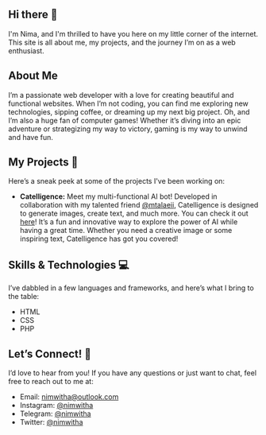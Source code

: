 ## Hi there 👋

I'm Nima, and I'm thrilled to have you here on my little corner of the internet. This site is all about me, my projects, and the journey I’m on as a web enthusiast.

## About Me

I’m a passionate web developer with a love for creating beautiful and functional websites. When I’m not coding, you can find me exploring new technologies, sipping coffee, or dreaming up my next big project. Oh, and I’m also a huge fan of computer games! Whether it’s diving into an epic adventure or strategizing my way to victory, gaming is my way to unwind and have fun.

## My Projects 🚀

Here’s a sneak peek at some of the projects I've been working on:

- **Catelligence:** Meet my multi-functional AI bot! Developed in collaboration with my talented friend [@mtalaeii](https://github.com/mtalaeii), Catelligence is designed to generate images, create text, and much more. You can check it out [here](https://t.me/CatelligenceBot)! It’s a fun and innovative way to explore the power of AI while having a great time. Whether you need a creative image or some inspiring text, Catelligence has got you covered!

## Skills & Technologies 💻

I’ve dabbled in a few languages and frameworks, and here’s what I bring to the table:

- HTML
- CSS
- PHP

## Let’s Connect! 🤝

I’d love to hear from you! If you have any questions or just want to chat, feel free to reach out to me at:

- Email: [nimwitha@outlook.com](mailto:nimwitha@outlook.com)
- Instagram: [@nimwitha](https://instagram.com/nimwitha)
- Telegram: [@nimwitha](https://t.me/nimwitha)
- Twitter: [@nimwitha](https://twitter.com/nimwitha)

